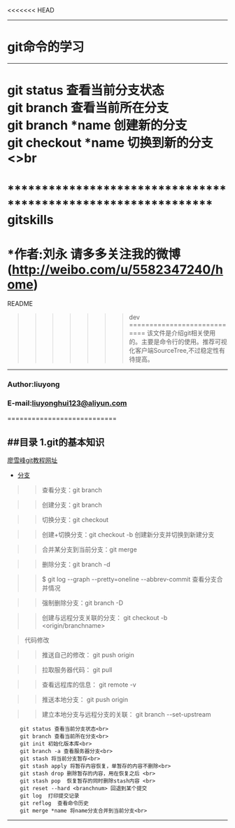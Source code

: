 <<<<<<< HEAD

**************************************************************
git命令的学习
============================

----------------------------
git status 查看当前分支状态<br>
git branch 查看当前所在分支<br>
git branch *name 创建新的分支<br>
git checkout *name 切换到新的分支<>br
=======
************************************************************** gitskills
============================
*作者:刘永     请多多关注我的微博(http://weibo.com/u/5582347240/home)
=======
README
>>>>>>> dev
============================
该文件是介绍git相关使用的。主要是命令行的使用。推荐可视化客户端SourceTree,不过稳定性有待提高。

****
###                 Author:liuyong
###             E-mail:liuyonghui123@aliyun.com

===========================


##<a name="index"/>目录
1.git的基本知识
----------------------------


[廖雪峰git教程网址](http://www.liaoxuefeng.com/wiki/0013739516305929606dd18361248578c67b8067c8c017b000/001373962845513aefd77a99f4145f0a2c7a7ca057e7570000 "git 教程")

* [分支](#line)
>>查看分支：git branch

>>创建分支：git branch <name>

>>切换分支：git checkout <name>

>>创建+切换分支：git checkout -b <name> 创建新分支并切换到新建分支

>>合并某分支到当前分支：git merge <name>

>>删除分支：git branch -d <name>


>>$ git log --graph --pretty=oneline --abbrev-commit 查看分支合并情况<br>

>>强制删除分支：git branch -D <name>

>>创建与远程分支关联的分支： git checkout -b <branchname> <origin/branchname>

>代码修改

>>推送自己的修改： git push origin <branchname>

>>拉取服务器代码： git pull

>>查看远程库的信息： git remote -v

>>推送本地分支： git push origin <branchname>

>>建立本地分支与远程分支的关联： git branch --set-upstream
        
        git status 查看当前分支状态<br>
        git branch 查看当前所在分支<br>
        git init 初始化版本库<br>
        git branch -a 查看服务器分支<br>
        git stash 将当前分支暂存<br>
        git stash apply 将暂存内容恢复，单暂存的内容不删除<br>
        git stash drop 删除暂存的内容，用在恢复之后 <br>
        git stash pop  恢复暂存的同时删除stash内容 <br>
        git reset --hard <branchnum> 回退到某个提交
        git log  打印提交记录
        git reflog  查看命令历史
        git merge *name 将name分支合并到当前分支<br>
        

**************************************************************

